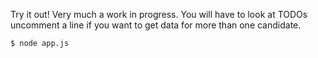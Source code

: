 Try it out! Very much a work in progress. You will have to look at TODOs uncomment a line if you want to get data for more than one candidate.
```sh
$ node app.js
```
